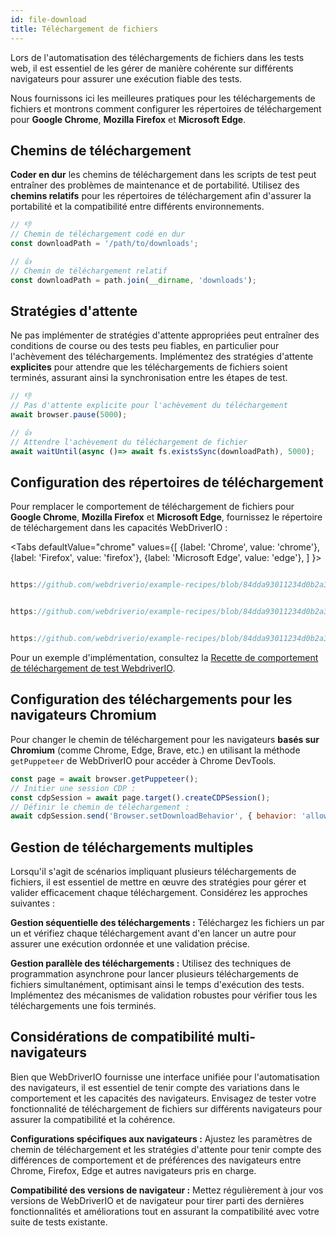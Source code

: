 ```yaml
---
id: file-download
title: Téléchargement de fichiers
---
```


Lors de l'automatisation des téléchargements de fichiers dans les tests web, il est essentiel de les gérer de manière cohérente sur différents navigateurs pour assurer une exécution fiable des tests.

Nous fournissons ici les meilleures pratiques pour les téléchargements de fichiers et montrons comment configurer les répertoires de téléchargement pour **Google Chrome**, **Mozilla Firefox** et **Microsoft Edge**.

## Chemins de téléchargement

**Coder en dur** les chemins de téléchargement dans les scripts de test peut entraîner des problèmes de maintenance et de portabilité. Utilisez des **chemins relatifs** pour les répertoires de téléchargement afin d'assurer la portabilité et la compatibilité entre différents environnements.

```javascript
// 👎
// Chemin de téléchargement codé en dur
const downloadPath = '/path/to/downloads';

// 👍
// Chemin de téléchargement relatif
const downloadPath = path.join(__dirname, 'downloads');
```

## Stratégies d'attente

Ne pas implémenter de stratégies d'attente appropriées peut entraîner des conditions de course ou des tests peu fiables, en particulier pour l'achèvement des téléchargements. Implémentez des stratégies d'attente **explicites** pour attendre que les téléchargements de fichiers soient terminés, assurant ainsi la synchronisation entre les étapes de test.

```javascript
// 👎
// Pas d'attente explicite pour l'achèvement du téléchargement
await browser.pause(5000);

// 👍
// Attendre l'achèvement du téléchargement de fichier
await waitUntil(async ()=> await fs.existsSync(downloadPath), 5000);
```

## Configuration des répertoires de téléchargement

Pour remplacer le comportement de téléchargement de fichiers pour **Google Chrome**, **Mozilla Firefox** et **Microsoft Edge**, fournissez le répertoire de téléchargement dans les capacités WebDriverIO :

<Tabs
defaultValue="chrome"
values={[
{label: 'Chrome', value: 'chrome'},
{label: 'Firefox', value: 'firefox'},
{label: 'Microsoft Edge', value: 'edge'},
]
}>

<TabItem value='chrome'>

```javascript reference title="wdio.conf.js"

https://github.com/webdriverio/example-recipes/blob/84dda93011234d0b2a34ee0cfb3cdfa2a06136a5/testDownloadBehavior/wdio.conf.js#L8-L16

```

</TabItem>

<TabItem value='firefox'>

```javascript reference title="wdio.conf.js"

https://github.com/webdriverio/example-recipes/blob/84dda93011234d0b2a34ee0cfb3cdfa2a06136a5/testDownloadBehavior/wdio.conf.js#L20-L32

```

</TabItem>

<TabItem value='edge'>

```javascript reference title="wdio.conf.js"

https://github.com/webdriverio/example-recipes/blob/84dda93011234d0b2a34ee0cfb3cdfa2a06136a5/testDownloadBehavior/wdio.conf.js#L36-L44

```

</TabItem>

</Tabs>

Pour un exemple d'implémentation, consultez la [Recette de comportement de téléchargement de test WebdriverIO](https://github.com/webdriverio/example-recipes/tree/main/testDownloadBehavior).

## Configuration des téléchargements pour les navigateurs Chromium

Pour changer le chemin de téléchargement pour les navigateurs __basés sur Chromium__ (comme Chrome, Edge, Brave, etc.) en utilisant la méthode `getPuppeteer` de WebDriverIO pour accéder à Chrome DevTools.

```javascript
const page = await browser.getPuppeteer();
// Initier une session CDP :
const cdpSession = await page.target().createCDPSession();
// Définir le chemin de téléchargement :
await cdpSession.send('Browser.setDownloadBehavior', { behavior: 'allow', downloadPath: downloadPath });
```

## Gestion de téléchargements multiples

Lorsqu'il s'agit de scénarios impliquant plusieurs téléchargements de fichiers, il est essentiel de mettre en œuvre des stratégies pour gérer et valider efficacement chaque téléchargement. Considérez les approches suivantes :

__Gestion séquentielle des téléchargements :__ Téléchargez les fichiers un par un et vérifiez chaque téléchargement avant d'en lancer un autre pour assurer une exécution ordonnée et une validation précise.

__Gestion parallèle des téléchargements :__ Utilisez des techniques de programmation asynchrone pour lancer plusieurs téléchargements de fichiers simultanément, optimisant ainsi le temps d'exécution des tests. Implémentez des mécanismes de validation robustes pour vérifier tous les téléchargements une fois terminés.

## Considérations de compatibilité multi-navigateurs

Bien que WebDriverIO fournisse une interface unifiée pour l'automatisation des navigateurs, il est essentiel de tenir compte des variations dans le comportement et les capacités des navigateurs. Envisagez de tester votre fonctionnalité de téléchargement de fichiers sur différents navigateurs pour assurer la compatibilité et la cohérence.

__Configurations spécifiques aux navigateurs :__ Ajustez les paramètres de chemin de téléchargement et les stratégies d'attente pour tenir compte des différences de comportement et de préférences des navigateurs entre Chrome, Firefox, Edge et autres navigateurs pris en charge.

__Compatibilité des versions de navigateur :__ Mettez régulièrement à jour vos versions de WebDriverIO et de navigateur pour tirer parti des dernières fonctionnalités et améliorations tout en assurant la compatibilité avec votre suite de tests existante.